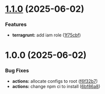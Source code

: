 # [1.1.0](https://github.com/GergoNagy94/github-actions-demo/compare/v1.0.0...v1.1.0) (2025-06-02)


### Features

* **terragrunt:** add iam role ([1f75cbf](https://github.com/GergoNagy94/github-actions-demo/commit/1f75cbfd7516f4ab02aeb7905737a3fbf807cf90))

# 1.0.0 (2025-06-02)


### Bug Fixes

* **actions:** allocate configs to root ([f6f32b7](https://github.com/GergoNagy94/github-actions-demo/commit/f6f32b72fb4c9423151e767a794ebfb52139cb33))
* **actions:** change npm ci to install ([6bf86a8](https://github.com/GergoNagy94/github-actions-demo/commit/6bf86a8fb4628e8f359775233940e4ce6e2d2d57))
